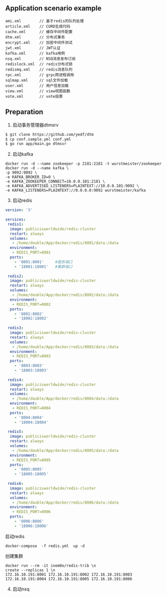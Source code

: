 ## Application scenario example

    ami.xml        // 基于redis的队列处理  
    article.xml    // CURD生成代码  
    cache.xml      // 缓存中间件配置  
    dtm.xml        // 分布式事务
    encrypt.xml    // 加密中间件测试  
    jwt.xml        // JWT认证   
    kafka.xml      // kafka用例  
    nsq.xml        // NSQ消息发布订阅
    redislock.xml  // redis分布式锁 
    redismq.xml    // redis消息队列 
    rpc.xml        // grpc跨进程调用  
    sqlmap.xml     // sql文件加载  
    user.xml       // 用户信息加载  
    view.xml       // view视图函数  
    vote.xml       // vote投票

## Preparation

1. 启动事务管理器dtmsrv
```sh
$ git clone https://github.com/yedf/dtm
$ cp conf.sample.yml conf.yml
$ go run app/main.go dtmsvr
```

2. 启动kafka
```shell
docker run -d --name zookeeper -p 2181:2181 -t wurstmeister/zookeeper
docker run -d --name kafka \
-p 9092:9092 \
-e KAFKA_BROKER_ID=0 \
-e KAFKA_ZOOKEEPER_CONNECT=10.0.0.101:2181 \
-e KAFKA_ADVERTISED_LISTENERS=PLAINTEXT://10.0.0.101:9092 \
-e KAFKA_LISTENERS=PLAINTEXT://0.0.0.0:9092 wurstmeister/kafka
```

3. 启动redis

```yml
version: '3'
 
services:
 redis1:
  image: publicisworldwide/redis-cluster
  restart: always
  volumes:
   - /home/double/App/docker/redis/8001/data:/data
  environment:
   - REDIS_PORT=8001
  ports:
    - '8001:8001'     #服务端口
    - '18001:18001'   #集群端口
 
 redis2:
  image: publicisworldwide/redis-cluster
  restart: always
  volumes:
   - /home/double/App/docker/redis/8002/data:/data
  environment:
   - REDIS_PORT=8002
  ports:
    - '8002:8002'
    - '18002:18002'
 
 redis3:
  image: publicisworldwide/redis-cluster
  restart: always
  volumes:
   - /home/double/App/docker/redis/8003/data:/data
  environment:
   - REDIS_PORT=8003
  ports:
    - '8003:8003'
    - '18003:18003'
 
 redis4:
  image: publicisworldwide/redis-cluster
  restart: always
  volumes:
   - /home/double/App/docker/redis/8004/data:/data
  environment:
   - REDIS_PORT=8004
  ports:
    - '8004:8004'
    - '18004:18004'
 
 redis5:
  image: publicisworldwide/redis-cluster
  restart: always
  volumes:
   - /home/double/App/docker/redis/8005/data:/data
  environment:
   - REDIS_PORT=8005
  ports:
    - '8005:8005'
    - '18005:18005'
 
 redis6:
  image: publicisworldwide/redis-cluster
  restart: always
  volumes:
   - /home/double/App/docker/redis/8006/data:/data
  environment:
   - REDIS_PORT=8006
  ports:
    - '8006:8006'
    - '18006:18006'
```

启动redis
```shell
docker-compose  -f redis.yml  up -d
```

创建集群
```shell
docker run --rm -it inem0o/redis-trib \n
create --replicas 1 \n
172.16.10.191:8001 172.16.10.191:8002 172.16.10.191:8003 172.16.10.191:8004 172.16.10.191:8005 172.16.10.191:8006
```

4. 启动nsq

```shell
```
